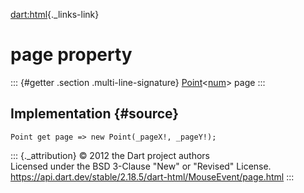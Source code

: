 [dart:html](../../dart-html/dart-html-library){._links-link}

page property
=============

::: {#getter .section .multi-line-signature}
[Point](../../dart-math/point-class)\<[num](../../dart-core/num-class)\>
page
:::

Implementation {#source}
--------------

``` {.language-dart data-language="dart"}
Point get page => new Point(_pageX!, _pageY!);
```

::: {._attribution}
© 2012 the Dart project authors\
Licensed under the BSD 3-Clause \"New\" or \"Revised\" License.\
<https://api.dart.dev/stable/2.18.5/dart-html/MouseEvent/page.html>
:::
